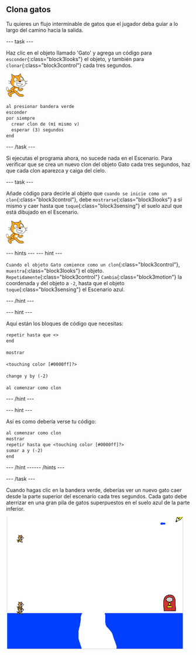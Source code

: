 ## Clona gatos

Tu quieres un flujo interminable de gatos que el jugador deba guiar a lo largo del camino hacia la salida.

--- task ---

Haz clic en el objeto llamado 'Gato' y agrega un código para `esconder`{:class="block3looks"} el objeto, y también para `clonar`{:class="block3control"} cada tres segundos.

![Objeto Gato](images/cat-sprite.png)

```blocks3
al presionar bandera verde
esconder
por siempre 
  crear clon de (mí mismo v)
  esperar (3) segundos
end
```

--- /task ---

Si ejecutas el programa ahora, no sucede nada en el Escenario. Para verificar que se crea un nuevo clon del objeto Gato cada tres segundos, haz que cada clon aparezca y caiga del cielo.

--- task ---

Añade código para decirle al objeto que `cuando se inicie como un clon`{:class="block3control"}, debe `mostrarse`{:class="block3looks"} a sí mismo y caer hasta que `toque`{:class="block3sensing"} el suelo azul que está dibujado en el Escenario.

![Objeto Gato](images/cat-sprite.png)

--- hints ---
 --- hint ---

`Cuando el objeto Gato comience como un clon`{:class="block3control"}, `muestra`{:class="block3looks"} el objeto. `Repetidamente`{:class="block3control"} `Cambia`{:class="block3motion"} la coordenada `y` del objeto a `-2`, hasta que el objeto `toque`{:class="block3sensing"} el Escenario azul.

--- /hint ---

--- hint ---

Aquí están los bloques de código que necesitas:

```blocks3
repetir hasta que <>
end

mostrar

<touching color [#0000ff]?>

change y by (-2)

al comenzar como clon
```

--- /hint ---

--- hint ---

Así es como debería verse tu código:

```blocks3
al comenzar como clon
mostrar
repetir hasta que <touching color [#0000ff]?> 
sumar a y (-2)
end
```

--- /hint ------ /hints ---

--- /task ---

Cuando hagas clic en la bandera verde, deberías ver un nuevo gato caer desde la parte superior del escenario cada tres segundos. Cada gato debe aterrizar en una gran pila de gatos superpuestos en el suelo azul de la parte inferior.

![Gatos que caen](images/falling-cats.png)